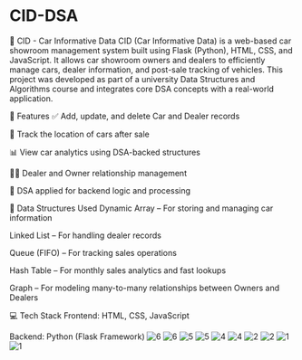 
# CID-DSA
🚗 CID - Car Informative Data
CID (Car Informative Data) is a web-based car showroom management system built using Flask (Python), HTML, CSS, and JavaScript. It allows car showroom owners and dealers to efficiently manage cars, dealer information, and post-sale tracking of vehicles. This project was developed as part of a university Data Structures and Algorithms course and integrates core DSA concepts with a real-world application.

🔧 Features
✅ Add, update, and delete Car and Dealer records

🔄 Track the location of cars after sale

📊 View car analytics using DSA-backed structures

👨‍💼 Dealer and Owner relationship management

🧠 DSA applied for backend logic and processing

🧠 Data Structures Used
Dynamic Array – For storing and managing car information

Linked List – For handling dealer records

Queue (FIFO) – For tracking sales operations

Hash Table – For monthly sales analytics and fast lookups

Graph – For modeling many-to-many relationships between Owners and Dealers

💻 Tech Stack
Frontend: HTML, CSS, JavaScript

Backend: Python (Flask Framework)
![6](https://github.com/user-attachments/assets/4c86c0db-f127-4d60-9e25-4036b75c8344)
![6](https://github.com/user-attachments/assets/4c86c0db-f127-4d60-9e25-4036b75c8344)
![5](https://github.com/user-attachments/assets/d4dd047b-7bbb-40e6-b001-dcf12e037562)
![5](https://github.com/user-attachments/assets/d4dd047b-7bbb-40e6-b001-dcf12e037562)
![4](https://github.com/user-attachments/assets/32f954ca-f6c8-485e-a3dc-88dafe4c4b3a)
![4](https://github.com/user-attachments/assets/32f954ca-f6c8-485e-a3dc-88dafe4c4b3a)
![2](https://github.com/user-attachments/assets/1bd0489f-1193-4c62-9352-a554df53b513)
![2](https://github.com/user-attachments/assets/1bd0489f-1193-4c62-9352-a554df53b513)
![1](https://github.com/user-attachments/assets/f5299f6e-ebd1-4f6e-83ee-8ab079c3cd35)
![1](https://github.com/user-attachments/assets/f5299f6e-ebd1-4f6e-83ee-8ab079c3cd35)
